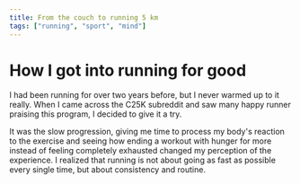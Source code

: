 ```yaml
---
title: From the couch to running 5 km
tags: ["running", "sport", "mind"]
---
```


# How I got into running for good

I had been running for over two years before, but I never warmed up to it really. 
When I came across the C25K subreddit and saw many happy runner praising this program, I decided to give it a try. 

It was the slow progression, giving me time to process my body's reaction to the exercise and seeing how ending a workout with hunger for more instead of feeling completely exhausted changed my perception of the experience. I realized that running is not about going as fast as possible every single time, but about consistency and routine. 
